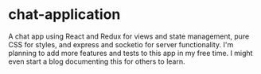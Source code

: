 # chat-application
A chat app using React and Redux for views and state management, pure CSS for styles, and express and socketio for server functionality. 
I'm planning to add more features and tests to this app in my free time. I might even start a blog documenting this for others to learn.
